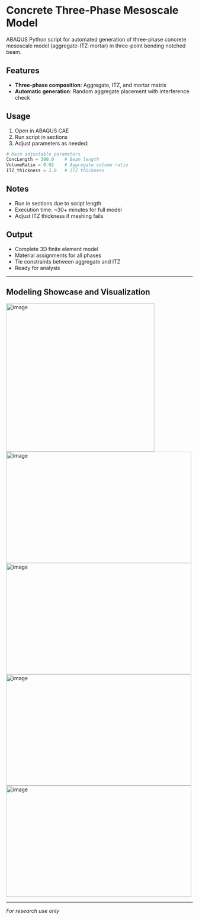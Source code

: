 # Concrete Three-Phase Mesoscale Model
ABAQUS Python script for automated generation of three-phase concrete mesoscale model (aggregate-ITZ-mortar) in three-point bending notched beam.
## Features
- **Three-phase composition**: Aggregate, ITZ, and mortar matrix
- **Automatic generation**: Random aggregate placement with interference check
##  Usage
1. Open in ABAQUS CAE
2. Run script in sections
3. Adjust parameters as needed:
```python
# Main adjustable parameters
ConcLength = 300.0    # Beam length
VolumeRatio = 0.02    # Aggregate volume ratio
ITZ_thickness = 2.0   # ITZ thickness
```
##  Notes
- Run in sections due to script length
- Execution time: ~30+ minutes for full model
- Adjust ITZ thickness if meshing fails
##  Output
- Complete 3D finite element model
- Material assignments for all phases
- Tie constraints between aggregate and ITZ
- Ready for analysis
---
##  Modeling Showcase and Visualization
<img width="400" height="400" alt="image" src="https://github.com/user-attachments/assets/72156407-c8da-45d3-af1f-4c91718fbc51" />
<img width="500" height="300" alt="image" src="https://github.com/user-attachments/assets/9dcea7b7-c538-4bd9-84d6-3a1d723797a4" />
<img width="500" height="300" alt="image" src="https://github.com/user-attachments/assets/aad9f014-757e-46dc-a125-4b29cd5ddb26" />
<img width="500" height="300" alt="image" src="https://github.com/user-attachments/assets/1f4939c3-bbc8-4fb7-9098-d76707dac6c0" />
<img width="500" height="300" alt="image" src="https://github.com/user-attachments/assets/28ee34b3-5d9a-4f8e-a5a2-e1c395556d98" />

---
*For research use only*
